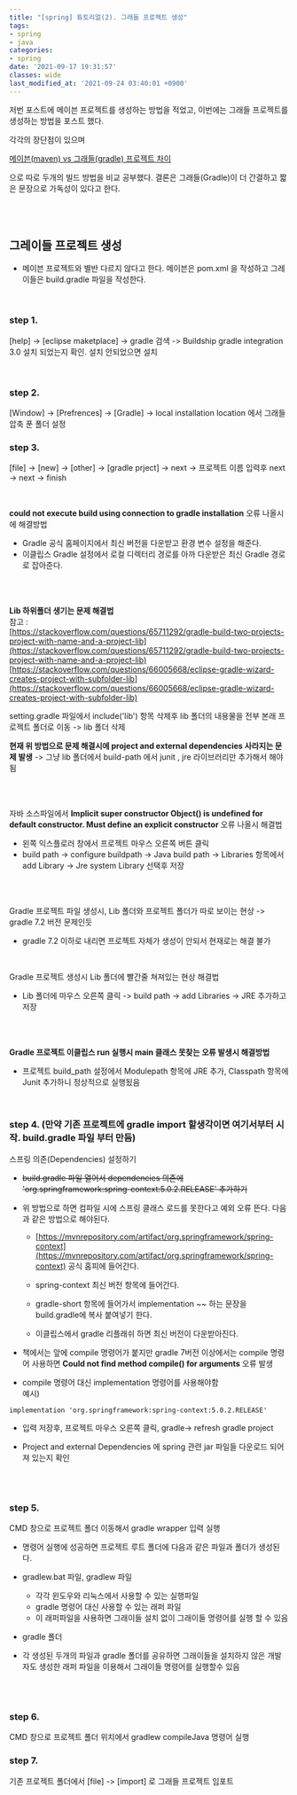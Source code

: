 ```yaml
---
title: "[spring] 튜토리얼(2). 그래들 프로젝트 생성"
tags:
- spring
- java
categories:
- spring
date: '2021-09-17 19:31:57'
classes: wide
last_modified_at: '2021-09-24 03:40:01 +0900'
---
```


저번 포스트에 메이븐 프로젝트를 생성하는 방법을 적었고, 이번에는 그래들 프로젝트를 생성하는 방법을 포스트 했다.

각각의 장단점이 있으며 

[메이븐(maven) vs 그래들(gradle) 프로젝트 차이](https://lugan1.github.io/java/maven_gradle/)

으로 따로 두개의 빌드 방법을 비교 공부했다. 결론은 그래들(Gradle)이 더 간결하고 짧은 문장으로 가독성이 있다고 한다.

<br>
<br>

## 그레이들 프로젝트 생성
- 메이븐 프로젝트와 별반 다르지 않다고 한다. 메이븐은 pom.xml 을 작성하고 그레이들은 build.gradle 파일을 작성한다.

<br>

### step 1. 
[help] -> [eclipse maketplace] -> gradle 검색 -> Buildship gradle integration 3.0 설치 되었는지 확인. 설치 안되었으면 설치

<br>

### step 2.
[Window] -> [Prefrences] -> [Gradle] -> local installation location 에서 그래들 압축 푼 폴더 설정


### step 3.
[file] -> [new] -> [other] -> [gradle prject] -> next -> 프로젝트 이름 입력후 next -> next -> finish

<br>

**could not execute build using connection to gradle installation** 오류 나올시에 해결방법
 - Gradle 공식 홈페이지에서 최신 버전을 다운받고 환경 변수 설정을 해준다.
 - 이클립스 Gradle 설정에서 로컬 디렉터리 경로를 아까 다운받은 최신 Gradle 경로로 잡아준다.

<br/>
<br/>

**Lib 하위폴더 생기는 문제 해결법**  
참고 :  
[https://stackoverflow.com/questions/65711292/gradle-build-two-projects-project-with-name-and-a-project-lib](https://stackoverflow.com/questions/65711292/gradle-build-two-projects-project-with-name-and-a-project-lib)  
[https://stackoverflow.com/questions/66005668/eclipse-gradle-wizard-creates-project-with-subfolder-lib](https://stackoverflow.com/questions/66005668/eclipse-gradle-wizard-creates-project-with-subfolder-lib)  
  
setting.gradle 파일에서 include('lib') 항목 삭제후 lib 폴더의 내용물을 전부 본래 프로젝트 폴더로 이동 -> lib 폴더 삭제

**현재 위 방법으로 문제 해결시에 project and external dependencies 사라지는 문제 발생** -> 그냥 lib 폴더에서 build-path 에서 junit , jre 라이브러리만 추가해서 해야됨


<br/>
<br/>


 자바 소스파일에서 **Implicit super constructor Object() is undefined for default constructor. Must define an explicit constructor** 오류 나올시 해결법
 - 왼쪽 익스플로러 창에서 프로젝트 마우스 오른쪽 버튼 클릭
 - build path -> configure buildpath -> Java build path -> Libraries 항목에서 add Library -> Jre system Library 선택후 저장

<br/>
<br/>



Gradle 프로젝트 파일 생성시, Lib 폴더와 프로젝트 폴더가 따로 보이는 현상 -> gradle 7.2 버전 문제인듯
 - gradle 7.2 이하로 내리면 프로젝트 자체가 생성이 안되서 현재로는 해결 불가


<br/>

Gradle 프로젝트 생성시 Lib 폴더에 빨간줄 쳐져있는 현상 해결법
 - Lib 폴더에 마우스 오른쪽 클릭 -> build path -> add Libraries -> JRE 추가하고 저장

<br/>
<br/>

**Gradle 프로젝트 이클립스 run 실행시 main 클래스 못찾는 오류 발생시 해결방법**
- 프로젝트 build_path 설정에서 Modulepath 항목에 JRE 추가, Classpath 항목에 Junit 추가하니 정상적으로 실행됬음


<br/>

### step 4. (만약 기존 프로젝트에 gradle import 할생각이면 여기서부터 시작. build.gradle 파일 부터 만듬)
스프링 의존(Dependencies) 설정하기
 - ~~build.gradle 파일 열어서 dependencies 의존에 'org.springframework:spring-context:5.0.2.RELEASE' 추가하기~~

 - 위 방법으로 하면 컴파일 시에 스프링 클래스 로드를 못한다고 예외 오류 뜬다. 다음과 같은 방법으로 해야된다.

   - [https://mvnrepository.com/artifact/org.springframework/spring-context](https://mvnrepository.com/artifact/org.springframework/spring-context) 공식 홈피에 들어간다.

   - spring-context 최신 버전 항목에 들어간다.

   - gradle-short 항목에 들어가서 implementation ~~ 하는 문장을 build.gradle에 복사 붙여넣기 한다.

   - 이클립스에서 gradle 리플래쉬 하면 최신 버전이 다운받아진다. 


 - 책에서는 앞에 compile 명령어가 붙지만 gradle 7버전 이상에서는 compile 명령어 사용하면 **Could not find method compile() for arguments** 오류 발생

 - compile 명령어 대신 implementation 명령어를 사용해야함  
 예시)

 ```
 implementation 'org.springframework:spring-context:5.0.2.RELEASE'
 ```
 
  - 입력 저장후, 프로젝트 마우스 오른쪽 클릭, gradle-> refresh gradle project

  - Project and external Dependencies 에 spring 관련 jar 파일들 다운로드 되어져 있는지 확인

<br/>
<br/>

### step 5. 
 CMD 창으로 프로젝트 폴더 이동해서 gradle wrapper 입력 실행
- 명령어 실행에 성공하면 프로젝트 루트 폴더에 다음과 같은 파일과 폴더가 생성된다.

- gradlew.bat 파일, gradlew 파일
   - 각각 윈도우와 리눅스에서 사용할 수 있는 실행파일
   - gradle 명령어 대신 사용할 수 있는 래퍼 파일
   - 이 래퍼파일을 사용하면 그래이들 설치 없이 그래이들 명령어를 실행 할 수 있음


- gradle 폴더

- 각 생성된 두개의 파일과 gradle 폴더를 공유하면 그래이들을 설치하지 않은 개발자도 생성한 래퍼 파일을 이용해서 그래이들 명령어를 실행할수 있음


<br/>
<br/>


### step 6.
 CMD 창으로 프로젝트 폴더 위치에서 gradlew compileJava 명령어 실행

### step 7.
 기존 프로젝트 폴더에서 [file] -> [import] 로 그래들 프로젝트 임포트





 
